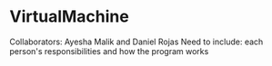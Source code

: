 # VirtualMachine
Collaborators: Ayesha Malik and Daniel Rojas
Need to include: each person's responsibilities and how the program works 


